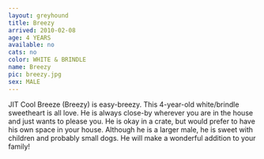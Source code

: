 ```yaml
---
layout: greyhound
title: Breezy
arrived: 2010-02-08
age: 4 YEARS
available: no
cats: no
color: WHITE & BRINDLE
name: Breezy
pic: breezy.jpg
sex: MALE
---
```



JIT Cool Breeze (Breezy) is easy-breezy. This 4-year-old white/brindle sweetheart is all love. He is always close-by
wherever you are in the house and just wants to please you. He is okay in a crate, but would prefer to have his own
space in your house. Although he is a larger male, he is sweet with children and probably small dogs. He will make a
wonderful addition to your family!
